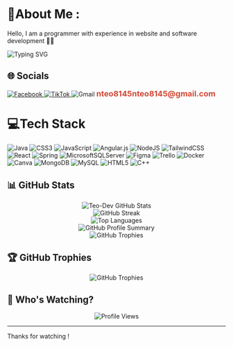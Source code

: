 # 💫About Me :
Hello, I am a programmer with experience in
 website and software development 🧑‍💻
<p align="left">
  <img src="https://readme-typing-svg.herokuapp.com?font=Fira+Code&weight=600&size=22&pause=1000&color=F7A41D&width=435&lines=Welcome+to+my+GitHub+Profile!;I+love+coding+%F0%9F%92%BB;Always+learning+new+things!+" alt="Typing SVG" />
</p>


## 🌐 Socials
<p align="left ">
  <a style="magin:2%" href="https://www.facebook.com/nguyen.tai.305269" target="_blank"> 
    <img src="https://img.shields.io/badge/Facebook-%231877F2.svg?logo=Facebook&logoColor=white" alt="Facebook"/>
   
  </a>
  <a href="https://www.tiktok.com/@teodevgenz?is_from_webapp=1&sender_device=pc" target="_blank">
    <img src="https://img.shields.io/badge/TikTok-%23000000.svg?logo=TikTok&logoColor=white" alt="TikTok"/>
  </a>
 <a>
    <img src="https://img.shields.io/badge/Gmail-D14836.svg?logo=Gmail&logoColor=white" alt="Gmail"/>
  </a>
  <span style="font-size: 18px; magin:2%; font-weight: bold; color: #D14836;">nteo8145nteo8145@gmail.com</span>
</p>

# 💻Tech Stack
![Java](https://img.shields.io/badge/java-%23ED8B00.svg?style=for-the-badge&logo=java&logoColor=white) ![CSS3](https://img.shields.io/badge/css3-%231572B6.svg?style=for-the-badge&logo=css3&logoColor=white) ![JavaScript](https://img.shields.io/badge/javascript-%23323330.svg?style=for-the-badge&logo=javascript&logoColor=%23F7DF1E) ![Angular.js](https://img.shields.io/badge/angular.js-%23E23237.svg?style=for-the-badge&logo=angularjs&logoColor=white) ![NodeJS](https://img.shields.io/badge/node.js-6DA55F?style=for-the-badge&logo=node.js&logoColor=white) ![TailwindCSS](https://img.shields.io/badge/tailwindcss-%2338B2AC.svg?style=for-the-badge&logo=tailwind-css&logoColor=white) ![React](https://img.shields.io/badge/react-%2320232a.svg?style=for-the-badge&logo=react&logoColor=%2361DAFB) ![Spring](https://img.shields.io/badge/spring-%236DB33F.svg?style=for-the-badge&logo=spring&logoColor=white) ![MicrosoftSQLServer](https://img.shields.io/badge/Microsoft%20SQL%20Sever-CC2927?style=for-the-badge&logo=microsoft%20sql%20server&logoColor=white) 	![Figma](https://img.shields.io/badge/figma-%23F24E1E.svg?style=for-the-badge&logo=figma&logoColor=white) ![Trello](https://img.shields.io/badge/Trello-%23026AA7.svg?style=for-the-badge&logo=Trello&logoColor=white) ![Docker](https://img.shields.io/badge/docker-%230db7ed.svg?style=for-the-badge&logo=docker&logoColor=white) ![Canva](https://img.shields.io/badge/Canva-%2300C4CC.svg?style=for-the-badge&logo=Canva&logoColor=white) ![MongoDB](https://img.shields.io/badge/MongoDB-%234ea94b.svg?style=for-the-badge&logo=mongodb&logoColor=white) ![MySQL](https://img.shields.io/badge/mysql-%2300f.svg?style=for-the-badge&logo=mysql&logoColor=white) ![HTML5](https://img.shields.io/badge/html5-%23E34F26.svg?style=for-the-badge&logo=html5&logoColor=white) ![C++](https://img.shields.io/badge/c++-%2300599C.svg?style=for-the-badge&logo=c%2B%2B&logoColor=white)
## 📊 GitHub Stats
<p align="center">
  <img src="https://github-readme-stats.vercel.app/api?username=Teo-Dev&theme=radical&hide_border=true&include_all_commits=true&count_private=true" alt="Teo-Dev GitHub Stats"/>
  <br/>
  <img src="https://github-readme-streak-stats.herokuapp.com/?user=Teo-Dev&theme=radical&hide_border=true" alt="GitHub Streak"/>
  <br/>
  <img src="https://github-readme-stats.vercel.app/api/top-langs/?username=Teo-Dev&theme=radical&hide_border=true&include_all_commits=true&count_private=true&layout=compact" alt="Top Languages"/>
  <br/>
  <img src="https://github-profile-summary-cards.vercel.app/api/cards/profile-details?username=Teo-Dev&theme=github_dark" alt="GitHub Profile Summary"/>
  <br/>
  <img src="https://github-profile-trophy.vercel.app/?username=Teo-Dev&theme=radical&margin-w=10&margin-h=10&no-bg=true&no-frame=true" alt="GitHub Trophies"/>
</p>

## 🏆 GitHub Trophies

<p align="center">
  <img src="https://github-profile-trophy.vercel.app/?username=Teo-Dev&theme=radical&margin-w=10&margin-h=10&no-bg=true&no-frame=true" alt="GitHub Trophies"/>
</p>

## 👀 Who's Watching?
<p align="center">
  <img src="https://komarev.com/ghpvc/?username=Teo-Dev&label=Visitors&color=blue&style=plastic" alt="Profile Views"/>
  <br/>
 <hr>
  <p> Thanks for watching !</p>
</p>


